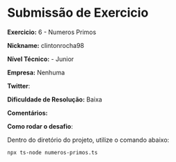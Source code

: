 # Submissão de Exercicio

**Exercicio:** 6 - Numeros Primos

**Nickname:** clintonrocha98

**Nível Técnico:** - Junior

**Empresa:** Nenhuma

**Twitter**: 

**Dificuldade de Resolução:** Baixa

**Comentários:** 

**Como rodar o desafio**: 

Dentro do diretório do projeto, utilize o comando abaixo:
```bash
npx ts-node numeros-primos.ts
```